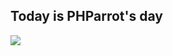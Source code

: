 <h2>Today is PHParrot's day</h2><img src="https://raw.githubusercontent.com/jmhobbs/cultofthepartyparrot.com/master/parrots/hd/phparrot.gif" />